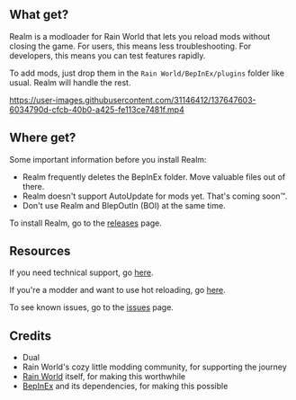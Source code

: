 ## What get?
Realm is a modloader for Rain World that lets you reload mods without closing the game. For users, this means less troubleshooting. For developers, this means you can test features rapidly.

To add mods, just drop them in the `Rain World/BepInEx/plugins` folder like usual. Realm will handle the rest.

https://user-images.githubusercontent.com/31146412/137647603-6034790d-cfcb-40b0-a425-fe113ce7481f.mp4

## Where get?
Some important information before you install Realm:
- Realm frequently deletes the BepInEx folder. Move valuable files out of there.
- Realm doesn't support AutoUpdate for mods yet. That's coming soon™.
- Don't use Realm and BlepOutIn (BOI) at the same time.

To install Realm, go to the [releases](https://github.com/Dual-Iron/RwModLoader/releases/latest) page.

## Resources
If you need technical support, go [here](.github/SUPPORT.md).

If you're a modder and want to use hot reloading, go [here](MODDERS.md).

To see known issues, go to the [issues](https://github.com/Dual-Iron/RwModLoader/issues) page.

## Credits
- Dual
- Rain World's cozy little modding community, for supporting the journey
- [Rain World](https://rainworldgame.com) itself, for making this worthwhile
- [BepInEx](https://github.com/BepInEx/BepInEx/tree/v5-lts) and its dependencies, for making this possible
